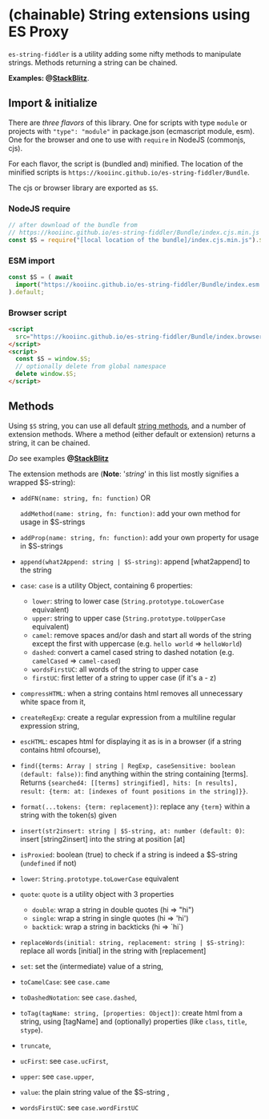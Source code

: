 # (chainable) String extensions using ES Proxy

`es-string-fiddler` is a utility adding some nifty methods to manipulate strings. Methods returning a string can be chained.

**Examples: @[StackBlitz](https://stackblitz.com/edit/js-viwrvz?file=index.js)**.

## Import & initialize

There are *three flavors* of this library. One for scripts with type `module` or projects with `"type": "module"` in package.json (ecmascript module, esm). One for the browser and one to use with `require` in NodeJS (commonjs, cjs).

For each flavor, the script is (bundled and) minified. The location of the minified scripts is `https://kooiinc.github.io/es-string-fiddler/Bundle`.

The cjs or browser library are exported as `$S`.  

### NodeJS require

``` javascript
// after download of the bundle from 
// https://kooiinc.github.io/es-string-fiddler/Bundle/index.cjs.min.js
const $S = require("[local location of the bundle]/index.cjs.min.js").$S;
```

### ESM import
``` javascript
const $S = ( await 
  import("https://kooiinc.github.io/es-string-fiddler/Bundle/index.esm.min.js") 
).default;
```

### Browser script
``` html
<script 
  src="https://kooiinc.github.io/es-string-fiddler/Bundle/index.browser.min.js">
</script>
<script>
  const $S = window.$S;
  // optionally delete from global namespace
  delete window.$S;
</script>
```

## Methods

Using `$S` string, you can use all default [string methods](https://developer.mozilla.org/en-US/docs/Web/JavaScript/Reference/Global_Objects/String#instance_methods), and a
number of extension methods. Where a method (either default or extension) returns a string, 
it can be chained.

*Do* see examples **@[StackBlitz](https://stackblitz.com/edit/js-viwrvz?file=index.js)**

The extension methods are (**Note**: '*string*' in this list mostly signifies a wrapped $S-string):

- `addFN(name: string, fn: function)` OR
  
  `addMethod(name: string, fn: function)`: 
  add your own method for usage in $S-strings
- `addProp(name: string, fn: function)`: add your own property for usage in $S-strings
- `append(what2Append: string | $S-string)`: append [what2append] to the string
- `case`: `case` is a utility Object, containing 6 properties:
  - `lower`: string to lower case (`String.prototype.toLowerCase` equivalent)
  - `upper`: string to upper case (`String.prototype.toUpperCase` equivalent)
  - `camel`: remove spaces and/or dash and start all words of the string except the first with uppercase
    (e.g. `hello world` => `helloWorld`)   
  - `dashed`: convert a camel cased string to dashed notation (e.g. `camelCased` => `camel-cased`)
  - `wordsFirstUC`: all words of the string to upper case
  - `firstUC`: first letter of a string to upper case (if it's a - z)
- `compressHTML`: when a string contains html removes all unnecessary white space from it,
- `createRegExp`: create a regular expression from a multiline regular expression string,
- `escHTML`: escapes html for displaying it as is in a browser (if a string contains html ofcourse),
- `find({terms: Array | string | RegExp, caseSensitive: boolean (default: false))`: find anything within the string containing
   [terms]. Returns `{searched4: [[terms] stringified], hits: [n results], result: {term: at: [indexes of fount positions in the string]}}`.
- `format(...tokens: {term: replacement})`: replace any `{term}` within a string with the token(s) given
- `insert(str2insert: string | $S-string, at: number (default: 0)`: insert [string2insert] into the string at position [at] 
- `isProxied`: boolean (true) to check if a string is indeed a $S-string (`undefined` if not)
- `lower`: `String.prototype.toLowerCase` equivalent
- `quote`: `quote` is a utility object with 3 properties
   - `double`: wrap a string in double quotes (hi => "hi")
   - `single`: wrap a string in single quotes (hi => 'hi')
   - `backtick`: wrap a string in backticks (hi => \`hi\`)
- `replaceWords(initial: string, replacement: string | $S-string)`: replace all words [initial] in the string with [replacement]
- `set`: set the (intermediate) value of a string,
- `toCamelCase`: see `case.came`
- `toDashedNotation`: see `case.dashed`,
- `toTag(tagName: string, [properties: Object])`: create html from a string, using [tagName] and (optionally) properties (like `class`, `title`, `stype`).  
- `truncate`,
- `ucFirst`: see `case.ucFirst`,
- `upper`: see `case.upper`,
- `value`: the plain string value of the $S-string ,
- `wordsFirstUC`: see `case.wordFirstUC`